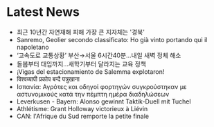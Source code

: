 # Latest News
-  최근 10년간 자연재해 피해 가장 큰 지자체는 '경북'
-  Sanremo, Geolier secondo classificato: Ho già vinto portando qui il napoletano
-  ‘고속도로 교통상황’ 부산→서울 6시간40분…내일 새벽 정체 해소
-  돌봄부터 대입까지…새학기부터 달라지는 교육 정책
-  ¡Vigas del estacionamiento de Salemma explotaron!
-  विश्वव्यापी प्रकोप बन्दै पत्रुखाना
-  Ισπανία: Αγρότες και οδηγοί φορτηγών συγκρούστηκαν με αστυνομικούς κατά την πέμπτη ημέρα διαδηλώσεων
-  Leverkusen - Bayern: Alonso gewinnt Taktik-Duell mit Tuchel
-  Athlétisme: Grant Holloway victorieux à Liévin
-  CAN: l'Afrique du Sud remporte la petite finale
